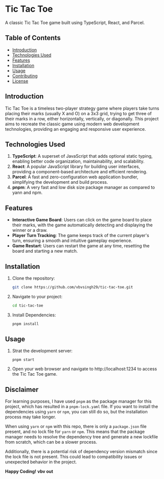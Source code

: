 # Tic Tac Toe

A classic Tic Tac Toe game built using TypeScript, React, and Parcel.

## Table of Contents

- [Introduction](#introduction)
- [Technologies Used](#technologies-used)
- [Features](#features)
- [Installation](#installation)
- [Usage](#usage)
- [Contributing](#contributing)
- [License](#license)

## Introduction

Tic Tac Toe is a timeless two-player strategy game where players take turns placing their marks (usually X and O) on a 3x3 grid, trying to get three of their marks in a row, either horizontally, vertically, or diagonally. This project aims to recreate the classic game using modern web development technologies, providing an engaging and responsive user experience.

## Technologies Used

1. **TypeScript**: A superset of JavaScript that adds optional static typing, enabling better code organization, maintainability, and scalability.
2. **React**: A popular JavaScript library for building user interfaces, providing a component-based architecture and efficient rendering.
3. **Parcel**: A fast and zero-configuration web application bundler, simplifying the development and build process.
4. **pnpm**: A very fast and low disk size package manager as compared to yann and npm.

## Features

- **Interactive Game Board**: Users can click on the game board to place their marks, with the game automatically detecting and displaying the winner or a draw.
- **Player Turn Tracking**: The game keeps track of the current player's turn, ensuring a smooth and intuitive gameplay experience.
- **Game Restart**: Users can restart the game at any time, resetting the board and starting a new match.

## Installation

1. Clone the repository:
   ```bash
   git clone https://github.com/vbvsingh29/tic-tac-toe.git
   ```
2. Navigate to your project:
   ```bash
   cd tic-tac-toe
   ```
3. Install Dependencies:
   ```bash
   pnpm install
   ```

## Usage

1. Strat the development server:
   ```
   pnpm start
   ```
2. Open your web browser and navigate to http://localhost:1234 to access the Tic Tac Toe game.

## Disclaimer

For learning purposes, I have used `pnpm` as the package manager for this project, which has resulted in a `pnpm-lock.yaml` file. If you want to install the dependencies using `yarn` or `npm`, you can still do so, but the installation process may take longer.

When using `yarn` or `npm` with this repo, there is only a `package.json` file present, and no lock file for `yarn` or `npm`. This means that the package manager needs to resolve the dependency tree and generate a new lockfile from scratch, which can be a slower process.

Additionally, there is a potential risk of dependency version mismatch since the lock file is not present. This could lead to compatibility issues or unexpected behavior in the project.

**Happy Coding!**
**vbv out**
